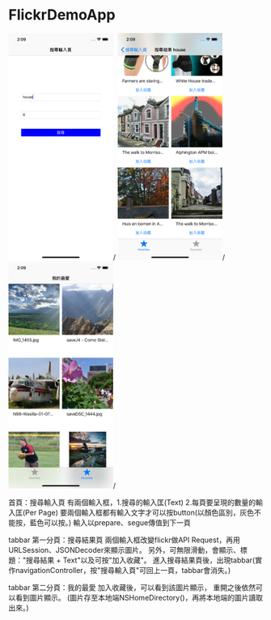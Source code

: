 # FlickrDemoApp

<img width="207" height="448" src="https://github.com/alantin918/FlickrDemoApp/blob/master/Simulator1.png">/
<img width="207" height="448" src="https://github.com/alantin918/FlickrDemoApp/blob/master/Simulator3.png">/
<img width="207" height="448" src="https://github.com/alantin918/FlickrDemoApp/blob/master/Simulator2.png">/

首頁：搜尋輸入頁
有兩個輸入框，1.搜尋的輸入匡(Text) 2.每頁要呈現的數量的輸入匡(Per Page)
要兩個輸入框都有輸入文字才可以按button(以顏色區別，灰色不能按，藍色可以按。)
輸入以prepare、segue傳值到下一頁

tabbar 第一分頁：搜尋結果頁
兩個輸入框改變flickr做API Request，再用URLSession、JSONDecoder來顯示圖片。
另外，可無限滑動，會顯示、標題："搜尋結果 + Text"以及可按"加入收藏"。
進入搜尋結果頁後，出現tabbar(實作navigationController，按"搜尋輸入頁"可回上一頁，tabbar會消失。)

tabbar 第二分頁：我的最愛
加入收藏後，可以看到該圖片顯示，
重開之後依然可以看到圖片顯示。
(圖片存至本地端NSHomeDirectory()，再將本地端的圖片讀取出來。)
